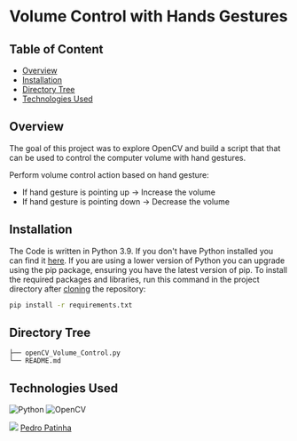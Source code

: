 # Volume Control with Hands Gestures

## Table of Content
  * [Overview](#Overview)
  * [Installation](#Installation)
  * [Directory Tree](#Directory-Tree)
  * [Technologies Used](#technologies-used)

## Overview
The goal of this project was to explore OpenCV and build a script that that can be used to control the computer volume with hand gestures.

Perform volume control action based on hand gesture:
* If hand gesture is pointing up -> Increase the volume 
* If hand gesture is pointing down -> Decrease the volume

## Installation
The Code is written in Python 3.9. If you don't have Python installed you can find it [here](https://www.python.org/downloads/). If you are using a lower version of Python you can upgrade using the pip package, ensuring you have the latest version of pip. To install the required packages and libraries, run this command in the project directory after [cloning](https://www.howtogeek.com/451360/how-to-clone-a-github-repository/) the repository:
```bash
pip install -r requirements.txt
```

## Directory Tree 
```
├── openCV_Volume_Control.py
└── README.md
```

## Technologies Used

![Python](https://img.shields.io/badge/python-3670A0?style=for-the-badge&logo=python&logoColor=ffdd54) ![OpenCV](https://img.shields.io/badge/opencv-%23white.svg?style=for-the-badge&logo=opencv&logoColor=white) 


<img src="https://img.icons8.com/color/30/000000/linkedin.png"/> [Pedro Patinha](https://www.linkedin.com/in/pedromaiapatinha/)
